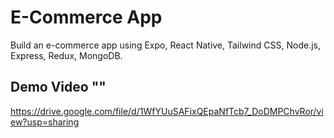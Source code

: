 # E-Commerce App #

Build an e-commerce app using Expo, React Native, Tailwind CSS, Node.js, Express, Redux, MongoDB.

## Demo Video ""
https://drive.google.com/file/d/1WfYUuSAFixQEpaNfTcb7_DoDMPChvRor/view?usp=sharing
